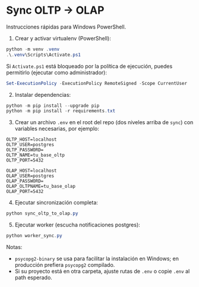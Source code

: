 # Sync OLTP → OLAP

Instrucciones rápidas para Windows PowerShell.

1) Crear y activar virtualenv (PowerShell):

```powershell
python -m venv .venv
.\.venv\Scripts\Activate.ps1
```

Si `Activate.ps1` está bloqueado por la política de ejecución, puedes permitirlo (ejecutar como administrador):

```powershell
Set-ExecutionPolicy -ExecutionPolicy RemoteSigned -Scope CurrentUser
```

2) Instalar dependencias:

```powershell
python -m pip install --upgrade pip
python -m pip install -r requirements.txt
```

3) Crear un archivo `.env` en el root del repo (dos niveles arriba de `sync`) con variables necesarias, por ejemplo:

```text
OLTP_HOST=localhost
OLTP_USER=postgres
OLTP_PASSWORD=
OLTP_NAME=tu_base_oltp
OLTP_PORT=5432

OLAP_HOST=localhost
OLAP_USER=postgres
OLAP_PASSWORD=
OLAP_OLTPNAME=tu_base_olap
OLAP_PORT=5432
```

4) Ejecutar sincronización completa:

```powershell
python sync_oltp_to_olap.py
```

5) Ejecutar worker (escucha notificaciones postgres):

```powershell
python worker_sync.py
```

Notas:
- `psycopg2-binary` se usa para facilitar la instalación en Windows; en producción prefiera `psycopg2` compilado.
- Si su proyecto está en otra carpeta, ajuste rutas de `.env` o copie `.env` al path esperado.